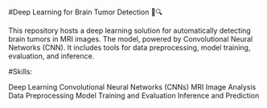 
#Deep Learning for Brain Tumor Detection 🧠🔍


This repository hosts a deep learning solution for automatically detecting brain tumors in MRI images. The model, powered by Convolutional Neural Networks (CNN).
It includes tools for data preprocessing, model training, evaluation, and inference. 

#Skills:

Deep Learning
Convolutional Neural Networks (CNNs)
MRI Image Analysis
Data Preprocessing
Model Training and Evaluation
Inference and Prediction
